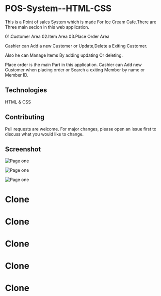 # POS-System--HTML-CSS

This is a Point of sales System which is made For Ice Cream Cafe.There are Three main secion in this web application.

01.Customer Area
02.Item Area
03.Place Order Area

Cashier can Add a new Customer or Update,Delete a Exiting Customer.

Also he can Manage Items By adding updating Or deleting.

Place order is the main Part in this application. 
Cashier can Add new Customer when placing order or Search a exiting Member by name or Member ID.

## Technologies

HTML & CSS

## Contributing

Pull requests are welcome. For major changes, please open an issue first to discuss what 
you would like to change.

## Screenshot

![Page one](/images/001.png)


![Page one](/images/002.png)


![Page one](/images/003.png)










# Clone
# Clone
# Clone
# Clone
# Clone
